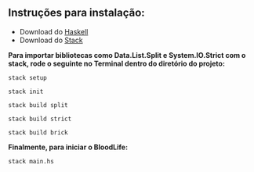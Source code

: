 ## Instruções para instalação:

* Download do [Haskell](https://www.haskell.org/platform/)
* Download do [Stack](https://docs.haskellstack.org/en/stable/README/)

**Para importar bibliotecas como Data.List.Split e System.IO.Strict com o stack, rode o seguinte no Terminal dentro do diretório do projeto:**

	stack setup
	
	stack init
	
	stack build split

	stack build strict
	
	stack build brick

**Finalmente, para iniciar o BloodLife:**

	stack main.hs
